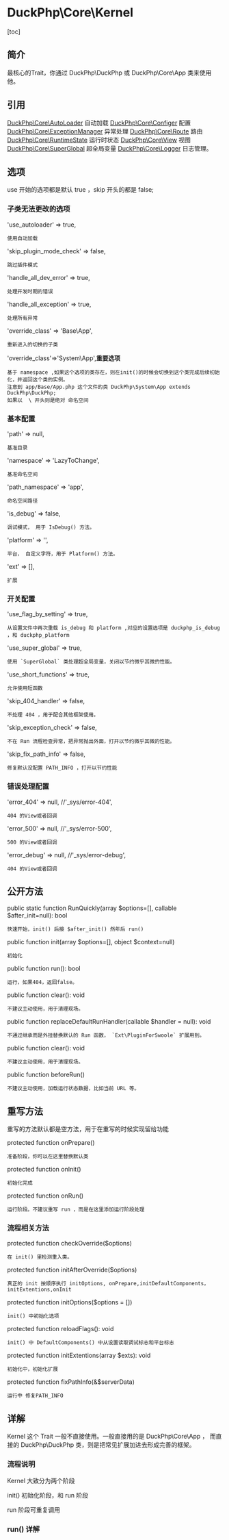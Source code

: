 # DuckPhp\Core\Kernel
[toc]

## 简介
最核心的Trait，你通过 DuckPhp\DuckPhp 或 DuckPhp\Core\App 类来使用他。

## 引用
[DuckPhp\\Core\\AutoLoader](ref/Core-AutoLoader.md)   自动加载
[DuckPhp\\Core\\Configer](ref/Core-Configer.md) 配置
[DuckPhp\\Core\\ExceptionManager](ref/Core-ExceptionManager.md) 异常处理
[DuckPhp\\Core\\Route](ref/Core-Route.md) 路由
[DuckPhp\\Core\\RuntimeState](ref/Core-RuntimeState.md) 运行时状态
[DuckPhp\\Core\\View](ref/Core-View.md) 视图
[DuckPhp\\Core\\SuperGlobal](ref/Core-SuperGlobal.md) 超全局变量
[DuckPhp\\Core\\Logger](ref/Core-Logger.md) 日志管理。

## 选项
use 开始的选项都是默认 true ，skip 开头的都是 false;

### 子类无法更改的选项
'use_autoloader' => true,

 	使用自动加载
'skip_plugin_mode_check' => false,

 	跳过插件模式
'handle_all_dev_error' => true,

    处理开发时期的错误 
'handle_all_exception' => true,

	处理所有异常
'override_class' => 'Base\App', 

    重新进入的切换的子类

'override_class'=>'System\App',**重要选项**

    基于 namespace ,如果这个选项的类存在，则在init()的时候会切换到这个类完成后续初始化，并返回这个类的实例。
    注意到 app/Base/App.php 这个文件的类 DuckPhp\System\App extends DuckPhp\DuckPhp;
    如果以  \ 开头则是绝对 命名空间

### 基本配置

'path' => null,

    基准目录
'namespace' => 'LazyToChange',

    基准命名空间
'path_namespace' => 'app',

    命名空间路径
'is_debug' => false,

    调试模式， 用于 IsDebug() 方法。
'platform' => '',

    平台， 自定义字符，用于 Platform() 方法。
'ext' => [],
    
    扩展

### 开关配置


'use_flag_by_setting' => true,

    从设置文件中再次重载 is_debug 和 platform ,对应的设置选项是 duckphp_is_debug ，和 duckphp_platform
'use_super_global' => true,

    使用 `SuperGlobal` 类处理超全局变量，关闭以节约微乎其微的性能。
'use_short_functions' => true,

    允许使用短函数

'skip_404_handler' => false,

    不处理 404 ，用于配合其他框架使用。

'skip_exception_check' => false,
    
    不在 Run 流程检查异常，把异常抛出外面，打开以节约微乎其微的性能。
'skip_fix_path_info' => false,

    修复默认没配置 PATH_INFO ，打开以节约性能
### 错误处理配置

'error_404' => null,          //'_sys/error-404',

    404 的View或者回调
'error_500' => null,          //'_sys/error-500',

    500 的View或者回调
'error_debug' => null,        //'_sys/error-debug',

    404 的View或者回调

## 公开方法

public static function RunQuickly(array $options=[], callable $after_init=null): bool

    快速开始，init() 后接 $after_init() 然年后 run() 
public function init(array $options=[], object $context=null)

    初始化
public function run(): bool

    运行，如果404，返回false。
public function clear(): void

    不建议主动使用，用于清理现场。
public function replaceDefaultRunHandler(callable $handler = null): void

    不通过继承而是外挂替换默认的 Run 函数， `Ext\PluginForSwoole` 扩展用到。
public function clear(): void

    不建议主动使用，用于清理现场。
public function beforeRun()

    不建议主动使用，加载运行状态数据，比如当前 URL 等。
## 重写方法

重写的方法默认都是空方法，用于在重写的时候实现留给功能

protected function onPrepare()

    准备阶段，你可以在这里替换默认类
protected function onInit()

    初始化完成
protected function onRun()

    运行阶段。不建议重写 run ，而是在这里添加运行阶段处理
### 流程相关方法
protected function checkOverride($options)

    在 init() 里检测重入类。
protected function initAfterOverride($options)

    真正的 init 按顺序执行 initOptions, onPrepare,initDefaultComponents，initExtentions,onInit
protected function initOptions($options = [])

    init() 中初始化选项
protected function reloadFlags(): void

    init() 中 DefaultComponents() 中从设置读取调试标志和平台标志
protected function initExtentions(array $exts): void

    初始化中，初始化扩展
protected function fixPathInfo(&$serverData)

    运行中 修复PATH_INFO

## 详解

Kernel 这个 Trait 一般不直接使用。一般直接用的是 DuckPhp\Core\App ， 而直接的 DuckPhp\DuckPhp 类，则是把常见扩展加进去形成完善的框架。

### 流程说明
Kernel 大致分为两个阶段

init() 初始化阶段，和 run 阶段


run 阶段可重复调用

### run() 详解

